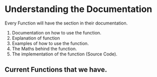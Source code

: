 # Understanding the Documentation

Every Function will have the section in their documentation.

1. Documentation on how to use the function.
2. Explanation of function
3. Examples of how to use the function.
4. The Maths behind the function.
5. The implementation of the function (Source Code).

## Current Functions that we have.
